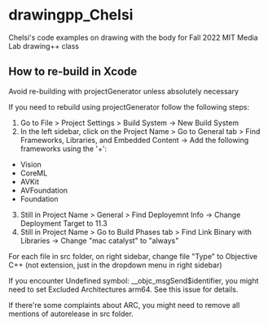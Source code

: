 # drawingpp_Chelsi
Chelsi's code examples on drawing with the body for Fall 2022 MIT Media Lab drawing++ class 

## How to re-build in Xcode
Avoid re-building with projectGenerator unless absolutely necessary

If you need to rebuild using projectGenerator follow the following steps:

1. Go to File > Project Settings > Build System -> New Build System
2. In the left sidebar, click on the Project Name > Go to General tab > Find Frameworks, Libraries, and Embedded Content -> Add the following frameworks using the '+':
- Vision
- CoreML
- AVKit
- AVFoundation
- Foundation
3. Still in Project Name > General > Find Deployemnt Info -> Change Deployment Target to 11.3
4. Still in Project Name >  Go to Build Phases tab > Find Link Binary with Libraries -> Change "mac catalyst" to "always"

For each file in src folder, on right sidebar, change file "Type" to Objective C++ (not extension, just in the dropdown menu in right sidebar)

If you encounter Undefined symbol: __objc_msgSend$identifier, you might need to set Excluded Architectures arm64. See this issue for details.

If there're some complaints about ARC, you might need to remove all mentions of autorelease in src folder.

